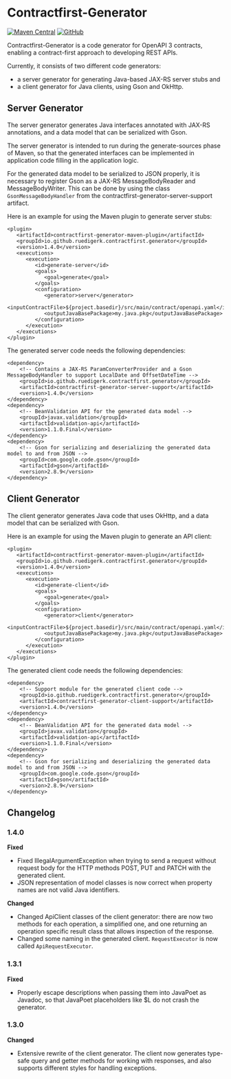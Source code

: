 Contractfirst-Generator
=======================

[![Maven Central](https://img.shields.io/maven-central/v/io.github.ruedigerk.contractfirst.generator/contractfirst-generator-parent?label=Available%20on%20Maven%20Central&style=flat-square)](https://search.maven.org/search?q=g:io.github.ruedigerk.contractfirst.generator)
[![GitHub](https://img.shields.io/github/license/ruedigerk/contractfirst-generator?label=License&style=flat-square)](https://github.com/ruedigerk/contractfirst-generator/blob/master/LICENSE.txt)

Contractfirst-Generator is a code generator for OpenAPI 3 contracts, enabling a contract-first approach to developing REST APIs.

Currently, it consists of two different code generators:
- a server generator for generating Java-based JAX-RS server stubs and 
- a client generator for Java clients, using Gson and OkHttp.


Server Generator
----------------

The server generator generates Java interfaces annotated with JAX-RS annotations, and a data model that can be serialized with Gson.

The server generator is intended to run during the generate-sources phase of Maven, so that the generated interfaces can be implemented in application code
filling in the application logic.

For the generated data model to be serialized to JSON properly, it is necessary to register Gson as a JAX-RS MessageBodyReader and MessageBodyWriter. This
can be done by using the class `GsonMessageBodyHandler` from the contractfirst-generator-server-support artifact.

Here is an example for using the Maven plugin to generate server stubs:

    <plugin>
       <artifactId>contractfirst-generator-maven-plugin</artifactId>
       <groupId>io.github.ruedigerk.contractfirst.generator</groupId>
       <version>1.4.0</version>
       <executions>
          <execution>
             <id>generate-server</id>
             <goals>
                <goal>generate</goal>
             </goals>
             <configuration>
                <generator>server</generator>
                <inputContractFile>${project.basedir}/src/main/contract/openapi.yaml</inputContractFile>
                <outputJavaBasePackage>my.java.pkg</outputJavaBasePackage>
             </configuration>
          </execution>
       </executions>
    </plugin>

The generated server code needs the following dependencies:

    <dependency>
        <!-- Contains a JAX-RS ParamConverterProvider and a Gson MessageBodyHandler to support LocalDate and OffsetDateTime -->
        <groupId>io.github.ruedigerk.contractfirst.generator</groupId>
        <artifactId>contractfirst-generator-server-support</artifactId>
        <version>1.4.0</version>
    </dependency>
    <dependency>
        <!-- BeanValidation API for the generated data model -->
        <groupId>javax.validation</groupId>
        <artifactId>validation-api</artifactId>
        <version>1.1.0.Final</version>
    </dependency>
    <dependency>
        <!-- Gson for serializing and deserializing the generated data model to and from JSON -->
        <groupId>com.google.code.gson</groupId>
        <artifactId>gson</artifactId>
        <version>2.8.9</version>
    </dependency>


Client Generator
----------------

The client generator generates Java code that uses OkHttp, and a data model that can be serialized with Gson.

Here is an example for using the Maven plugin to generate an API client:

    <plugin>
       <artifactId>contractfirst-generator-maven-plugin</artifactId>
       <groupId>io.github.ruedigerk.contractfirst.generator</groupId>
       <version>1.4.0</version>
       <executions>
          <execution>
             <id>generate-client</id>
             <goals>
                <goal>generate</goal>
             </goals>
             <configuration>
                <generator>client</generator>
                <inputContractFile>${project.basedir}/src/main/contract/openapi.yaml</inputContractFile>
                <outputJavaBasePackage>my.java.pkg</outputJavaBasePackage>
             </configuration>
          </execution>
       </executions>
    </plugin>

The generated client code needs the following dependencies:

    <dependency>
        <!-- Support module for the generated client code -->
        <groupId>io.github.ruedigerk.contractfirst.generator</groupId>
        <artifactId>contractfirst-generator-client-support</artifactId>
        <version>1.4.0</version>
    </dependency>
    <dependency>
        <!-- BeanValidation API for the generated data model -->
        <groupId>javax.validation</groupId>
        <artifactId>validation-api</artifactId>
        <version>1.1.0.Final</version>
    </dependency>
    <dependency>
        <!-- Gson for serializing and deserializing the generated data model to and from JSON -->
        <groupId>com.google.code.gson</groupId>
        <artifactId>gson</artifactId>
        <version>2.8.9</version>
    </dependency>

Changelog
---------

### 1.4.0

**Fixed**
- Fixed IllegalArgumentException when trying to send a request without request body for the HTTP methods POST, PUT and PATCH with the generated client.
- JSON representation of model classes is now correct when property names are not valid Java identifiers. 

**Changed**
- Changed ApiClient classes of the client generator: there are now two methods for each operation, a simplified one, and one returning an operation specific 
  result class that allows inspection of the response.
- Changed some naming in the generated client. `RequestExecutor` is now called `ApiRequestExecutor`.

### 1.3.1

**Fixed**
- Properly escape descriptions when passing them into JavaPoet as Javadoc, so that JavaPoet placeholders like $L do not crash the generator.

### 1.3.0

**Changed**
- Extensive rewrite of the client generator. The client now generates type-safe query and getter methods for working with responses, and also supports different
  styles for handling exceptions.
